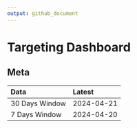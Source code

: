 ```yaml
---
output: github_document
---
```


# Targeting Dashboard



## Meta


|Data           |Latest     |
|:--------------|:----------|
|30 Days Window |2024-04-21 |
|7 Days Window  |2024-04-20 |
